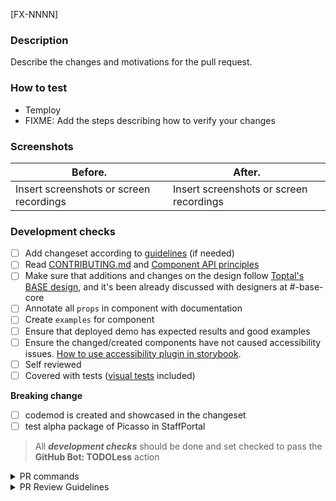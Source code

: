 [FX-NNNN]

### Description

Describe the changes and motivations for the pull request.

### How to test

<!-- The temploy link will be automatically updated when the temploy is deployed -->
- Temploy
- FIXME: Add the steps describing how to verify your changes

### Screenshots

| Before.                                 | After.                                  |
| --------------------------------------- | --------------------------------------- |
| Insert screenshots or screen recordings | Insert screenshots or screen recordings |

### Development checks

- [ ] Add changeset according to [guidelines](https://github.com/toptal/picasso/blob/master/docs/contribution/changeset-guidelines.md) (if needed)
- [ ] Read [CONTRIBUTING.md](https://github.com/toptal/picasso/blob/master/CONTRIBUTING.md) and [Component API principles](https://github.com/toptal/picasso/blob/master/docs/contribution/component-api.md)
- [ ] Make sure that additions and changes on the design follow [Toptal's BASE design](https://design.toptal.net/), and it's been already discussed with designers at #-base-core
- [ ] Annotate all `props` in component with documentation
- [ ] Create `examples` for component
- [ ] Ensure that deployed demo has expected results and good examples
- [ ] Ensure the changed/created components have not caused accessibility issues. [How to use accessibility plugin in storybook](https://github.com/toptal/picasso/blob/master/docs/contribution/accessibility.md).
- [ ] Self reviewed
- [ ] Covered with tests ([visual tests](https://github.com/toptal/picasso/blob/master/docs/contribution/visual-testing.md) included)

**Breaking change**

- [ ] codemod is created and showcased in the changeset
- [ ] test alpha package of Picasso in StaffPortal

> All **_development checks_** should be done and set checked to pass the
> **GitHub Bot: TODOLess** action

<details>
<summary>PR commands</summary>
<br />

List of available commands:

- `@toptal-bot run package:alpha-release` - Release alpha version
- `@toptal-anvil ping reviewers` - Ping FX team for review

</details>

<details>
<summary>PR Review Guidelines</summary>
<br />

#### When to approve? ✅

**You are OK** with merging this PR and

1. You have no extra requests.
2. You have optional requests.
   1. Add `nit:` to your comment. (ex. `nit: I'd rename this variable from makeCircle to getCircle`)

#### When to request changes? ❌

**You are not OK** with merging this PR because

1. Something is broken after the changes.
2. Acceptance criteria is not reached.
3. Code is dirty.

#### When to comment (neither ✅ nor ❌)

**You want your comments to be addressed** before merging this PR in cases like:

1. There are leftovers like unnecessary logs, comments, etc.
2. You have an opinionated comment regarding the code that requires a discussion.
3. You have questions.

#### How to handle the comments?

1. An owner of a comment is the only one who can resolve it.
2. An owner of a comment must resolve it when it's addressed.
3. A PR owner must reply with ✅ when a comment is addressed.

</details>
